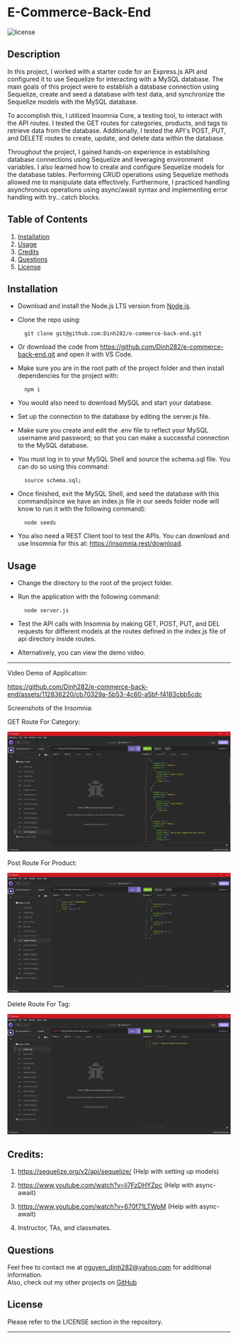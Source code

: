 # E-Commerce-Back-End

![license](https://img.shields.io/badge/License-MIT-yellowgreen)

## Description

In this project, I worked with a starter code for an Express.js API and configured it to use Sequelize for interacting with a MySQL database. The main goals of this project were to establish a database connection using Sequelize, create and seed a database with test data, and synchronize the Sequelize models with the MySQL database.

To accomplish this, I utilized Insomnia Core, a testing tool, to interact with the API routes. I tested the GET routes for categories, products, and tags to retrieve data from the database. Additionally, I tested the API's POST, PUT, and DELETE routes to create, update, and delete data within the database.

Throughout the project, I gained hands-on experience in establishing database connections using Sequelize and leveraging environment variables. I also learned how to create and configure Sequelize models for the database tables. Performing CRUD operations using Sequelize methods allowed me to manipulate data effectively. Furthermore, I practiced handling asynchronous operations using async/await syntax and implementing error handling with try...catch blocks.


## Table of Contents
1. [Installation](#installation)
2. [Usage](#usage)
3. [Credits](#credits)
4. [Questions](#questions)  
5. [License](#license)


## Installation
- Download and install the Node.js LTS version from [Node.js](https://nodejs.org/en).
- Clone the repo using:

        git clone git@github.com:Dinh282/e-commerce-back-end.git

 - Or download the code from https://github.com/Dinh282/e-commerce-back-end.git and
open it with VS Code.       
- Make sure you are in the root path of the project folder and then install dependencies for the project with:

        npm i

- You would also need to download MySQL and start your database. 
- Set up the connection to the database by editing the server.js file. 
- Make sure you create and edit the .env file to reflect your MySQL username and password; so that you can make a successful connection to the MySQL database.
- You must log in to your MySQL Shell and source the schema.sql file. You can do so using this command:

        source schema.sql;  

- Once finished, exit the MySQL Shell, and seed the database with this command(since we have an index.js file in our seeds folder node will know to run it with the following command):

        node seeds

- You also need a REST Client tool to test the APIs. You can download and use Insomnia for this at: https://insomnia.rest/download. 


## Usage

- Change the directory to the root of the project folder.
- Run the application with the following command:

        node server.js

- Test the API calls with Insomnia by making GET, POST, PUT, and DEL requests for different models at the routes defined in the index.js file of api directory inside routes.  

- Alternatively, you can view the demo video.

---

Video Demo of Application:



https://github.com/Dinh282/e-commerce-back-end/assets/112836220/cb70329a-5b53-4c60-a5bf-f4183cbb5cdc




 Screenshots of the Insomnia:

 GET Route For Category:

![Screenshot of App ](./assets/get-route-category.jpg)

Post Route For Product:

![Screenshot of Data Display](./assets/post-create-product.jpg)

Delete Route For Tag:

![Screenshot of Data Display](./assets/delete-tag.jpg)

## Credits:

1. https://sequelize.org/v2/api/sequelize/ (Help with setting up models)

2. https://www.youtube.com/watch?v=li7FzDHYZpc (Help with async-await)

3. https://www.youtube.com/watch?v=670f71LTWpM (Help with async-await)

8. Instructor, TAs, and classmates.

## Questions
Feel free to contact me at nguyen_dinh282@yahoo.com for additional information.  
Also, check out my other projects on [GitHub](https://github.com/Dinh282)


## License

Please refer to the LICENSE section in the repository.


---
